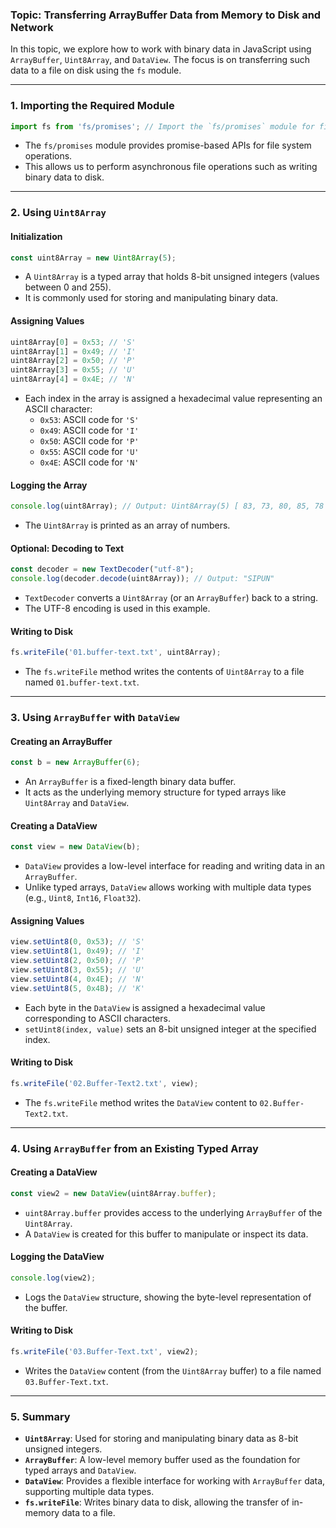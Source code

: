 ### **Topic: Transferring ArrayBuffer Data from Memory to Disk and Network**

In this topic, we explore how to work with binary data in JavaScript using `ArrayBuffer`, `Uint8Array`, and `DataView`. The focus is on transferring such data to a file on disk using the `fs` module.

---

### **1. Importing the Required Module**
```javascript
import fs from 'fs/promises'; // Import the `fs/promises` module for file operations
```
- The `fs/promises` module provides promise-based APIs for file system operations.
- This allows us to perform asynchronous file operations such as writing binary data to disk.

---

### **2. Using `Uint8Array`**
#### **Initialization**
```javascript
const uint8Array = new Uint8Array(5);
```
- A `Uint8Array` is a typed array that holds 8-bit unsigned integers (values between 0 and 255).
- It is commonly used for storing and manipulating binary data.

#### **Assigning Values**
```javascript
uint8Array[0] = 0x53; // 'S'
uint8Array[1] = 0x49; // 'I'
uint8Array[2] = 0x50; // 'P'
uint8Array[3] = 0x55; // 'U'
uint8Array[4] = 0x4E; // 'N'
```
- Each index in the array is assigned a hexadecimal value representing an ASCII character:
  - `0x53`: ASCII code for `'S'`
  - `0x49`: ASCII code for `'I'`
  - `0x50`: ASCII code for `'P'`
  - `0x55`: ASCII code for `'U'`
  - `0x4E`: ASCII code for `'N'`

#### **Logging the Array**
```javascript
console.log(uint8Array); // Output: Uint8Array(5) [ 83, 73, 80, 85, 78 ]
```
- The `Uint8Array` is printed as an array of numbers.

#### **Optional: Decoding to Text**
```javascript
const decoder = new TextDecoder("utf-8");
console.log(decoder.decode(uint8Array)); // Output: "SIPUN"
```
- `TextDecoder` converts a `Uint8Array` (or an `ArrayBuffer`) back to a string.
- The UTF-8 encoding is used in this example.

#### **Writing to Disk**
```javascript
fs.writeFile('01.buffer-text.txt', uint8Array);
```
- The `fs.writeFile` method writes the contents of `Uint8Array` to a file named `01.buffer-text.txt`.

---

### **3. Using `ArrayBuffer` with `DataView`**
#### **Creating an ArrayBuffer**
```javascript
const b = new ArrayBuffer(6);
```
- An `ArrayBuffer` is a fixed-length binary data buffer.
- It acts as the underlying memory structure for typed arrays like `Uint8Array` and `DataView`.

#### **Creating a DataView**
```javascript
const view = new DataView(b);
```
- `DataView` provides a low-level interface for reading and writing data in an `ArrayBuffer`.
- Unlike typed arrays, `DataView` allows working with multiple data types (e.g., `Uint8`, `Int16`, `Float32`).

#### **Assigning Values**
```javascript
view.setUint8(0, 0x53); // 'S'
view.setUint8(1, 0x49); // 'I'
view.setUint8(2, 0x50); // 'P'
view.setUint8(3, 0x55); // 'U'
view.setUint8(4, 0x4E); // 'N'
view.setUint8(5, 0x4B); // 'K'
```
- Each byte in the `DataView` is assigned a hexadecimal value corresponding to ASCII characters.
- `setUint8(index, value)` sets an 8-bit unsigned integer at the specified index.

#### **Writing to Disk**
```javascript
fs.writeFile('02.Buffer-Text2.txt', view);
```
- The `fs.writeFile` method writes the `DataView` content to `02.Buffer-Text2.txt`.

---

### **4. Using `ArrayBuffer` from an Existing Typed Array**
#### **Creating a DataView**
```javascript
const view2 = new DataView(uint8Array.buffer);
```
- `uint8Array.buffer` provides access to the underlying `ArrayBuffer` of the `Uint8Array`.
- A `DataView` is created for this buffer to manipulate or inspect its data.

#### **Logging the DataView**
```javascript
console.log(view2);
```
- Logs the `DataView` structure, showing the byte-level representation of the buffer.

#### **Writing to Disk**
```javascript
fs.writeFile('03.Buffer-Text.txt', view2);
```
- Writes the `DataView` content (from the `Uint8Array` buffer) to a file named `03.Buffer-Text.txt`.

---

### **5. Summary**
- **`Uint8Array`**: Used for storing and manipulating binary data as 8-bit unsigned integers.
- **`ArrayBuffer`**: A low-level memory buffer used as the foundation for typed arrays and `DataView`.
- **`DataView`**: Provides a flexible interface for working with `ArrayBuffer` data, supporting multiple data types.
- **`fs.writeFile`**: Writes binary data to disk, allowing the transfer of in-memory data to a file.
